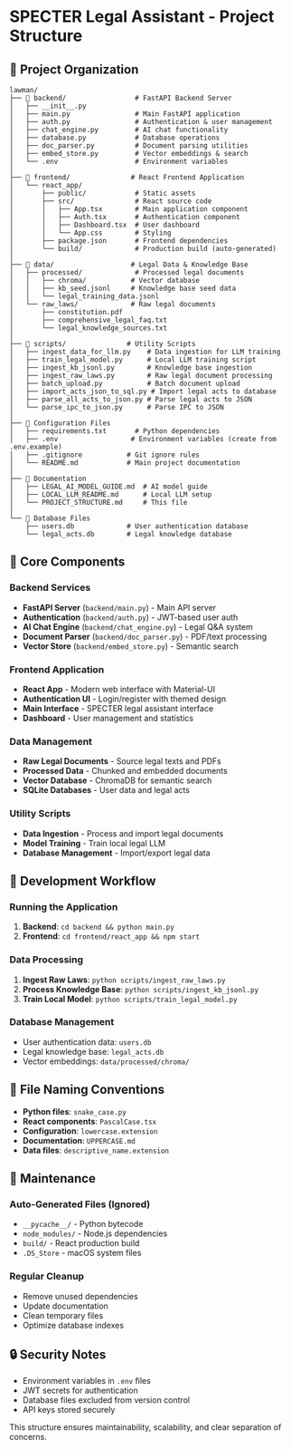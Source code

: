 # SPECTER Legal Assistant - Project Structure

## 📁 Project Organization

```
lawman/
├── 📂 backend/                 # FastAPI Backend Server
│   ├── __init__.py
│   ├── main.py                # Main FastAPI application
│   ├── auth.py                # Authentication & user management
│   ├── chat_engine.py         # AI chat functionality
│   ├── database.py            # Database operations
│   ├── doc_parser.py          # Document parsing utilities
│   ├── embed_store.py         # Vector embeddings & search
│   └── .env                   # Environment variables
│
├── 📂 frontend/               # React Frontend Application
│   └── react_app/
│       ├── public/            # Static assets
│       ├── src/               # React source code
│       │   ├── App.tsx        # Main application component
│       │   ├── Auth.tsx       # Authentication component
│       │   ├── Dashboard.tsx  # User dashboard
│       │   └── App.css        # Styling
│       ├── package.json       # Frontend dependencies
│       └── build/             # Production build (auto-generated)
│
├── 📂 data/                   # Legal Data & Knowledge Base
│   ├── processed/             # Processed legal documents
│   │   ├── chroma/           # Vector database
│   │   ├── kb_seed.jsonl     # Knowledge base seed data
│   │   └── legal_training_data.jsonl
│   └── raw_laws/             # Raw legal documents
│       ├── constitution.pdf
│       ├── comprehensive_legal_faq.txt
│       └── legal_knowledge_sources.txt
│
├── 📂 scripts/               # Utility Scripts
│   ├── ingest_data_for_llm.py    # Data ingestion for LLM training
│   ├── train_legal_model.py      # Local LLM training script
│   ├── ingest_kb_jsonl.py        # Knowledge base ingestion
│   ├── ingest_raw_laws.py        # Raw legal document processing
│   ├── batch_upload.py           # Batch document upload
│   ├── import_acts_json_to_sql.py # Import legal acts to database
│   ├── parse_all_acts_to_json.py # Parse legal acts to JSON
│   └── parse_ipc_to_json.py      # Parse IPC to JSON
│
├── 📄 Configuration Files
│   ├── requirements.txt       # Python dependencies
│   ├── .env                  # Environment variables (create from .env.example)
│   ├── .gitignore           # Git ignore rules
│   └── README.md            # Main project documentation
│
├── 📄 Documentation
│   ├── LEGAL_AI_MODEL_GUIDE.md  # AI model guide
│   ├── LOCAL_LLM_README.md      # Local LLM setup
│   └── PROJECT_STRUCTURE.md     # This file
│
└── 📄 Database Files
    ├── users.db             # User authentication database
    └── legal_acts.db        # Legal knowledge database
```

## 🚀 Core Components

### Backend Services
- **FastAPI Server** (`backend/main.py`) - Main API server
- **Authentication** (`backend/auth.py`) - JWT-based user auth
- **AI Chat Engine** (`backend/chat_engine.py`) - Legal Q&A system
- **Document Parser** (`backend/doc_parser.py`) - PDF/text processing
- **Vector Store** (`backend/embed_store.py`) - Semantic search

### Frontend Application
- **React App** - Modern web interface with Material-UI
- **Authentication UI** - Login/register with themed design
- **Main Interface** - SPECTER legal assistant interface
- **Dashboard** - User management and statistics

### Data Management
- **Raw Legal Documents** - Source legal texts and PDFs
- **Processed Data** - Chunked and embedded documents
- **Vector Database** - ChromaDB for semantic search
- **SQLite Databases** - User data and legal acts

### Utility Scripts
- **Data Ingestion** - Process and import legal documents
- **Model Training** - Train local legal LLM
- **Database Management** - Import/export legal data

## 🔧 Development Workflow

### Running the Application
1. **Backend**: `cd backend && python main.py`
2. **Frontend**: `cd frontend/react_app && npm start`

### Data Processing
1. **Ingest Raw Laws**: `python scripts/ingest_raw_laws.py`
2. **Process Knowledge Base**: `python scripts/ingest_kb_jsonl.py`
3. **Train Local Model**: `python scripts/train_legal_model.py`

### Database Management
- User authentication data: `users.db`
- Legal knowledge base: `legal_acts.db`
- Vector embeddings: `data/processed/chroma/`

## 📝 File Naming Conventions

- **Python files**: `snake_case.py`
- **React components**: `PascalCase.tsx`
- **Configuration**: `lowercase.extension`
- **Documentation**: `UPPERCASE.md`
- **Data files**: `descriptive_name.extension`

## 🧹 Maintenance

### Auto-Generated Files (Ignored)
- `__pycache__/` - Python bytecode
- `node_modules/` - Node.js dependencies
- `build/` - React production build
- `.DS_Store` - macOS system files

### Regular Cleanup
- Remove unused dependencies
- Update documentation
- Clean temporary files
- Optimize database indexes

## 🔒 Security Notes

- Environment variables in `.env` files
- JWT secrets for authentication
- Database files excluded from version control
- API keys stored securely

This structure ensures maintainability, scalability, and clear separation of concerns.
